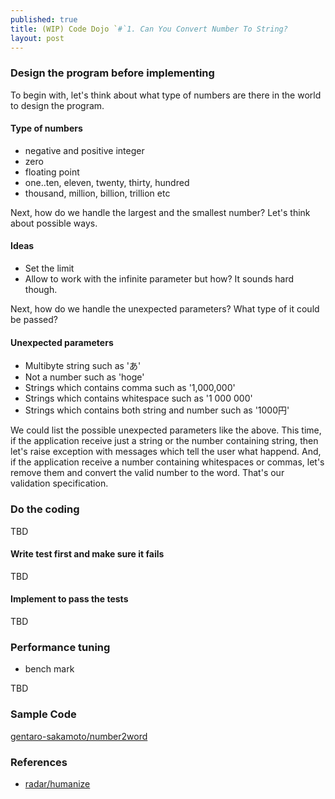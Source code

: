 ```yaml
---
published: true
title: (WIP) Code Dojo `#`1. Can You Convert Number To String?
layout: post
---
```

### Design the program before implementing

To begin with, let's think about what type of numbers are there in the world to design the program.

#### Type of numbers
- negative and positive integer
- zero
- floating point
- one..ten, eleven, twenty, thirty, hundred
- thousand, million, billion, trillion etc

Next, how do we handle the largest and the smallest number? Let's think about possible ways.

#### Ideas
- Set the limit
- Allow to work with the infinite parameter but how? It sounds hard though.

Next, how do we handle the unexpected parameters? What type of it could be passed?

#### Unexpected parameters
- Multibyte string such as 'あ'
- Not a number such as 'hoge'
- Strings which contains comma such as '1,000,000'
- Strings which contains whitespace such as '1 000 000'
- Strings which contains both string and number such as '1000円'

We could list the possible unexpected parameters like the above. This time, if the application receive just a string or the number containing string, then let's raise exception with messages which tell the user what happend. And, if the application receive a number containing whitespaces or commas, let's remove them and convert the valid number to the word. That's our validation specification.

### Do the coding
TBD

#### Write test first and make sure it fails
TBD

#### Implement to pass the tests
TBD

### Performance tuning
- bench mark

TBD

### Sample Code
[gentaro-sakamoto/number2word](https://github.com/gentaro-sakamoto/number2word)


### References
- [radar/humanize](https://github.com/radar/humanize)
